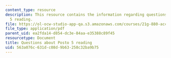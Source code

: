 ```yaml
---
content_type: resource
description: This resource contains the information regarding questions about posto
  5 reading.
file: https://ol-ocw-studio-app-qa.s3.amazonaws.com/courses/21g-880-accelerated-introductory-portuguese-for-spanish-speakers-fall-2013/563a076c631dc08d9b63258c32ba9b75_MIT21G_880F13_readquest1.pdf
file_type: application/pdf
parent_uid: ea2fda14-d854-dc3e-84aa-e35388c89f45
resourcetype: Document
title: Questions about Posto 5 reading
uid: 563a076c-631d-c08d-9b63-258c32ba9b75
---
```

